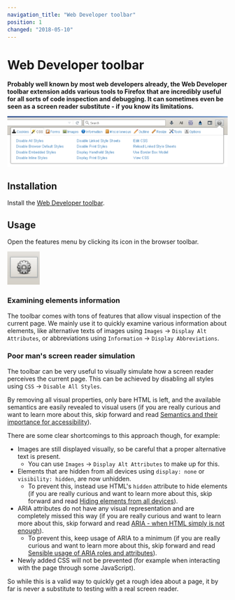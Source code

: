 ```yaml
---
navigation_title: "Web Developer toolbar"
position: 1
changed: "2018-05-10"
---
```


# Web Developer toolbar

**Probably well known by most web developers already, the Web Developer toolbar extension adds various tools to Firefox that are incredibly useful for all sorts of code inspection and debugging. It can sometimes even be seen as a screen reader substitute - if you know its limitations.**

![Web Developer toolbar](_media/web-developer-toolbar.png)

## Installation

Install the [Web Developer toolbar](https://addons.mozilla.org/de/firefox/addon/web-developer/).

## Usage

Open the features menu by clicking its icon in the browser toolbar.

![Web Developer toolbar browser icon](_media/web-developer-toolbar-browser-icon.png)

### Examining elements information

The toolbar comes with tons of features that allow visual inspection of the current page. We mainly use it to quickly examine various information about elements, like alternative texts of images using `Images` -> `Display Alt Attributes`, or abbreviations using `Information` -> `Display Abbreviations`.

### Poor man's screen reader simulation

The toolbar can be very useful to visually simulate how a screen reader perceives the current page. This can be achieved by disabling all styles using `CSS` -> `Disable All Styles`.

By removing all visual properties, only bare HTML is left, and the available semantics are easily revealed to visual users (if you are really curious and want to learn more about this, skip forward and read [Semantics and their importance for accessibility](/knowledge/semantics)).

There are some clear shortcomings to this approach though, for example:

- Images are still displayed visually, so be careful that a proper alternative text is present.
    - You can use `Images` -> `Display Alt Attributes` to make up for this.
- Elements that are hidden from all devices using `display: none` or `visibility: hidden`, are now unhidden.
    - To prevent this, instead use HTML's `hidden` attribute to hide elements (if you are really curious and want to learn more about this, skip forward and read [Hiding elements from all devices](/examples/hiding-elements/from-all-devices)).
- ARIA attributes do not have any visual representation and are completely missed this way (if you are really curious and want to learn more about this, skip forward and read [ARIA - when HTML simply is not enough](/knowledge/aria)).
    - To prevent this, keep usage of ARIA to a minimum (if you are really curious and want to learn more about this, skip forward and read [Sensible usage of ARIA roles and attributes](/examples/sensible-aria-usage)).
- Newly added CSS will not be prevented (for example when interacting with the page through some JavaScript).

So while this is a valid way to quickly get a rough idea about a page, it by far is never a substitute to testing with a real screen reader.